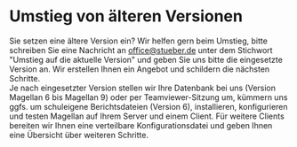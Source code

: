 # Umstieg von älteren Versionen

Sie setzen eine ältere Version ein? Wir helfen gern beim Umstieg, bitte schreiben Sie eine Nachricht an [office@stueber.de](mailto:office@stueber.de) unter dem Stichwort "Umstieg auf die aktuelle Version" und geben Sie uns bitte die eingesetzte Version an. Wir erstellen Ihnen ein Angebot und schildern die nächsten Schritte. <br/>
Je nach eingesetzter Version stellen wir Ihre Datenbank bei uns (Version Magellan 6 bis Magellan 9) oder per Teamviewer-Sitzung um, kümmern uns ggfs. um schuleigene Berichtsdateien (Version 6), installieren, konfigurieren und testen Magellan auf Ihrem Server und einem Client. Für weitere Clients bereiten wir Ihnen eine verteilbare Konfigurationsdatei und geben Ihnen eine Übersicht über weiteren Schritte.
